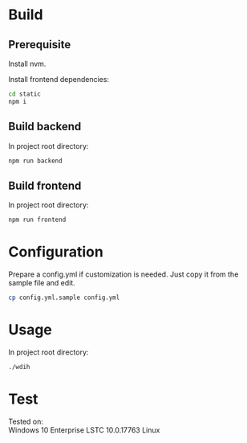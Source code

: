 # Build
## Prerequisite
Install nvm.

Install frontend dependencies:
```sh
cd static
npm i
```
## Build backend
In project root directory:
```sh
npm run backend
```

## Build frontend
In project root directory:
```sh
npm run frontend
```

# Configuration
Prepare a config.yml if customization is needed. Just copy it from the sample file and edit.
```sh
cp config.yml.sample config.yml
```

# Usage
In project root directory:
```sh
./wdih
```

# Test
Tested on:  
Windows 10 Enterprise LSTC 10.0.17763
Linux 
